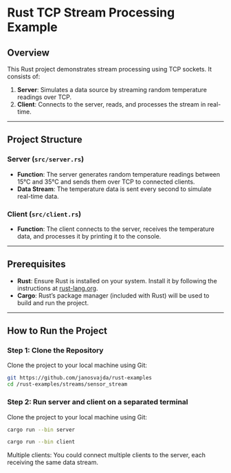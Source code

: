 # Rust TCP Stream Processing Example

## Overview

This Rust project demonstrates stream processing using TCP sockets. It consists of:

1. **Server**: Simulates a data source by streaming random temperature readings over TCP.
2. **Client**: Connects to the server, reads, and processes the stream in real-time.

---

## Project Structure

### Server (`src/server.rs`)

- **Function**: The server generates random temperature readings between 15°C and 35°C and sends them over TCP to connected clients.
- **Data Stream**: The temperature data is sent every second to simulate real-time data.

### Client (`src/client.rs`)

- **Function**: The client connects to the server, receives the temperature data, and processes it by printing it to the console.

---

## Prerequisites

- **Rust**: Ensure Rust is installed on your system. Install it by following the instructions at [rust-lang.org](https://www.rust-lang.org/tools/install).
- **Cargo**: Rust’s package manager (included with Rust) will be used to build and run the project.

---

## How to Run the Project

### Step 1: Clone the Repository

Clone the project to your local machine using Git:

```bash
git https://github.com/janosvajda/rust-examples
cd /rust-examples/streams/sensor_stream
```


### Step 2: Run server and client on a separated terminal

Clone the project to your local machine using Git:

```bash
cargo run --bin server

cargo run --bin client
```


Multiple clients: You could connect multiple clients to the server, each receiving the same data stream.